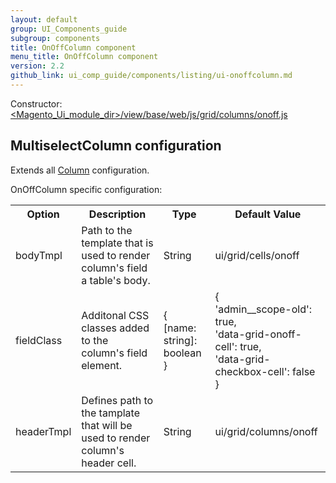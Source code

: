 ```yaml
---
layout: default
group: UI_Components_guide
subgroup: components
title: OnOffColumn component
menu_title: OnOffColumn component
version: 2.2
github_link: ui_comp_guide/components/listing/ui-onoffсolumn.md
---
```


Constructor: [<Magento_Ui_module_dir>/view/base/web/js/grid/columns/onoff.js]({{site.mage2200url}}app/code/Magento/Ui/view/base/web/js/grid/columns/onoff.js)

## MultiselectColumn configuration

Extends all [Column]({{page.baseurl}}ui_comp_guide/components/listing/ui-multiselectcolumn.html) configuration.

OnOffColumn specific configuration:

<table>
  <tr>
    <th>Option</th>
    <th>Description</th>
    <th>Type</th>
    <th>Default Value</th>
  </tr>
  <tr>
    <td>bodyTmpl</td>
    <td>Path to the template that is used to render column's field a table's body.</td>
    <td>String</td>
    <td>ui/grid/cells/onoff</td>
  </tr>
  <tr>
    <td>fieldClass</td>
    <td>Additonal CSS classes added to the column's field element.</td>
    <td>{<br>[name: string]: boolean<br>}</td>
    <td>{<br>'admin__scope-old': true,<br>'data-grid-onoff-cell': true,<br>'data-grid-checkbox-cell': false<br>}</td>
  </tr>
  <tr>
    <td>headerTmpl</td>
    <td>Defines path to the tamplate that will be used to render column's header cell.</td>
    <td>String</td>
    <td>ui/grid/columns/onoff</td>
  </tr>
</table>